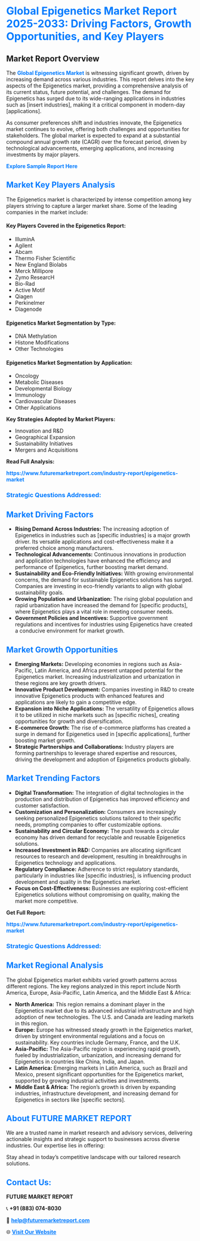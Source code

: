 <h1 style="color: #007BFF;">Global Epigenetics Market Report 2025-2033: Driving Factors, Growth Opportunities, and Key Players</h1>

<section id="overview">
<h2>Market Report Overview</h2>
<p>The <a href="https://www.futuremarketreport.com/industry-report/epigenetics-market" style="color: #007BFF; text-decoration: none;"><strong>Global Epigenetics Market</strong></a> is witnessing significant growth, driven by increasing demand across various industries. This report delves into the key aspects of the Epigenetics market, providing a comprehensive analysis of its current status, future potential, and challenges. The demand for Epigenetics has surged due to its wide-ranging applications in industries such as [insert industries], making it a critical component in modern-day [applications].</p>
<p>As consumer preferences shift and industries innovate, the Epigenetics market continues to evolve, offering both challenges and opportunities for stakeholders. The global market is expected to expand at a substantial compound annual growth rate (CAGR) over the forecast period, driven by technological advancements, emerging applications, and increasing investments by major players.</p>
</section>

<section id="overview">
<p><a href="https://www.futuremarketreport.com/request-sample/reportId=64866" style="color: #007BFF; text-decoration: none;"><strong>Explore Sample Report Here</strong></a></p>
</section>

<section id="key-players">
<h2 style="color: #007BFF;">Market Key Players Analysis</h2>
<p>The Epigenetics market is characterized by intense competition among key players striving to capture a larger market share. Some of the leading companies in the market include:</p>
<h4>Key Players Covered in the Epigenetics Report:</h4>
<ul><li>IlluminA</li><li>Agilent</li><li>Abcam</li><li>Thermo Fisher Scientific</li><li>New England Biolabs</li><li>Merck Millipore</li><li>Zymo ResearcH</li><li>Bio-Rad</li><li>Active Motif</li><li>Qiagen</li><li>Perkinelmer</li><li>Diagenode</li></ul>
<h4>Epigenetics Market Segmentation by Type:</h4>
<ul><li>DNA Methylation</li><li>Histone Modifications</li><li>Other Technologies</li></ul>

<h4>Epigenetics Market Segmentation by Application:</h4>
<ul><li>Oncology</li><li>Metabolic Diseases</li><li>Developmental Biology</li><li>Immunology</li><li>Cardiovascular Diseases</li><li>Other Applications</li></ul>
<p><strong>Key Strategies Adopted by Market Players:</strong></p>
<ul>
<li>Innovation and R&D</li>
<li>Geographical Expansion</li>
<li>Sustainability Initiatives</li>
<li>Mergers and Acquisitions</li>
</ul>
</section>

<section>
<p><strong>Read Full Analysis: </strong></p><a href="https://www.futuremarketreport.com/industry-report/epigenetics-market" style="color: #007BFF; text-decoration: none;"><strong>https://www.futuremarketreport.com/industry-report/epigenetics-market</strong></a>
<h3 style="color: #007BFF;">Strategic Questions Addressed:</h3>
</section>

<section id="driving-factors">
<h2 style="color: #007BFF;">Market Driving Factors</h2>
<ul>
<li><strong>Rising Demand Across Industries:</strong> The increasing adoption of Epigenetics in industries such as [specific industries] is a major growth driver. Its versatile applications and cost-effectiveness make it a preferred choice among manufacturers.</li>
<li><strong>Technological Advancements:</strong> Continuous innovations in production and application technologies have enhanced the efficiency and performance of Epigenetics, further boosting market demand.</li>
<li><strong>Sustainability and Eco-Friendly Initiatives:</strong> With growing environmental concerns, the demand for sustainable Epigenetics solutions has surged. Companies are investing in eco-friendly variants to align with global sustainability goals.</li>
<li><strong>Growing Population and Urbanization:</strong> The rising global population and rapid urbanization have increased the demand for [specific products], where Epigenetics plays a vital role in meeting consumer needs.</li>
<li><strong>Government Policies and Incentives:</strong> Supportive government regulations and incentives for industries using Epigenetics have created a conducive environment for market growth.</li>
</ul>
</section>

<section id="growth-opportunities">
<h2 style="color: #007BFF;">Market Growth Opportunities</h2>
<ul>
<li><strong>Emerging Markets:</strong> Developing economies in regions such as Asia-Pacific, Latin America, and Africa present untapped potential for the Epigenetics market. Increasing industrialization and urbanization in these regions are key growth drivers.</li>
<li><strong>Innovative Product Development:</strong> Companies investing in R&D to create innovative Epigenetics products with enhanced features and applications are likely to gain a competitive edge.</li>
<li><strong>Expansion into Niche Applications:</strong> The versatility of Epigenetics allows it to be utilized in niche markets such as [specific niches], creating opportunities for growth and diversification.</li>
<li><strong>E-commerce Growth:</strong> The rise of e-commerce platforms has created a surge in demand for Epigenetics used in [specific applications], further boosting market growth.</li>
<li><strong>Strategic Partnerships and Collaborations:</strong> Industry players are forming partnerships to leverage shared expertise and resources, driving the development and adoption of Epigenetics products globally.</li>
</ul>
</section>

<section id="trending-factors">
<h2 style="color: #007BFF;">Market Trending Factors</h2>
<ul>
<li><strong>Digital Transformation:</strong> The integration of digital technologies in the production and distribution of Epigenetics has improved efficiency and customer satisfaction.</li>
<li><strong>Customization and Personalization:</strong> Consumers are increasingly seeking personalized Epigenetics solutions tailored to their specific needs, prompting companies to offer customizable options.</li>
<li><strong>Sustainability and Circular Economy:</strong> The push towards a circular economy has driven demand for recyclable and reusable Epigenetics solutions.</li>
<li><strong>Increased Investment in R&D:</strong> Companies are allocating significant resources to research and development, resulting in breakthroughs in Epigenetics technology and applications.</li>
<li><strong>Regulatory Compliance:</strong> Adherence to strict regulatory standards, particularly in industries like [specific industries], is influencing product development and quality in the Epigenetics market.</li>
<li><strong>Focus on Cost-Effectiveness:</strong> Businesses are exploring cost-efficient Epigenetics solutions without compromising on quality, making the market more competitive.</li>
</ul>
</section>

<section>
<p><strong>Get Full Report: </strong></p><a href="https://www.futuremarketreport.com/industry-report/epigenetics-market" style="color: #007BFF; text-decoration: none;"><strong>https://www.futuremarketreport.com/industry-report/epigenetics-market</strong></a>
<h3 style="color: #007BFF;">Strategic Questions Addressed:</h3>
</section>


<section id="regional-analysis">
<h2 style="color: #007BFF;">Market Regional Analysis</h2>
<p>The global Epigenetics market exhibits varied growth patterns across different regions. The key regions analyzed in this report include North America, Europe, Asia-Pacific, Latin America, and the Middle East & Africa:</p>
<ul>
<li><strong>North America:</strong> This region remains a dominant player in the Epigenetics market due to its advanced industrial infrastructure and high adoption of new technologies. The U.S. and Canada are leading markets in this region.</li>
<li><strong>Europe:</strong> Europe has witnessed steady growth in the Epigenetics market, driven by stringent environmental regulations and a focus on sustainability. Key countries include Germany, France, and the U.K.</li>
<li><strong>Asia-Pacific:</strong> The Asia-Pacific region is experiencing rapid growth, fueled by industrialization, urbanization, and increasing demand for Epigenetics in countries like China, India, and Japan.</li>
<li><strong>Latin America:</strong> Emerging markets in Latin America, such as Brazil and Mexico, present significant opportunities for the Epigenetics market, supported by growing industrial activities and investments.</li>
<li><strong>Middle East & Africa:</strong> The region’s growth is driven by expanding industries, infrastructure development, and increasing demand for Epigenetics in sectors like [specific sectors].</li>
</ul>
</section>

<footer>
<h2 style="color: #007BFF;">About FUTURE MARKET REPORT</h2>
<p>We are a trusted name in market research and advisory services, delivering actionable insights and strategic support to businesses across diverse industries. Our expertise lies in offering:</p>

<p>Stay ahead in today’s competitive landscape with our tailored research solutions.</p>

<h2 style="color: #007BFF;">Contact Us:</h2>
<p><strong>FUTURE MARKET REPORT</strong></p>
<p>📞 <strong>+91 (883) 074-8030</strong></p>
<p>📧 <strong><a href="mailto:help@futuremarketreport.com" style="color: #007BFF;">help@futuremarketreport.com</a></strong></p>
<p>🌐 <strong><a href="https://www.futuremarketreport.com/" style="color: #007BFF;">Visit Our Website</a></strong></p>
</footer>